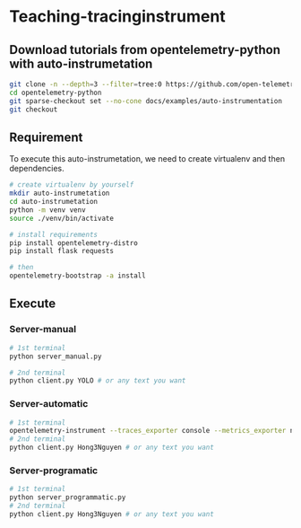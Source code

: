 # Teaching-tracinginstrument


## Download tutorials from opentelemetry-python with auto-instrumetation

```bash
git clone -n --depth=3 --filter=tree:0 https://github.com/open-telemetry/opentelemetry-python
cd opentelemetry-python
git sparse-checkout set --no-cone docs/examples/auto-instrumentation
git checkout
```

## Requirement

To execute this auto-instrumetation, we need to create virtualenv and then dependencies.
```bash
# create virtualenv by yourself
mkdir auto-instrumetation
cd auto-instrumetation
python -m venv venv
source ./venv/bin/activate

# install requirements
pip install opentelemetry-distro
pip install flask requests

# then 
opentelemetry-bootstrap -a install
```

## Execute

### Server-manual

```bash
# 1st terminal
python server_manual.py

# 2nd terminal
python client.py YOLO # or any text you want 
```

### Server-automatic

```bash
# 1st terminal
opentelemetry-instrument --traces_exporter console --metrics_exporter none python server_automatic.py
# 2nd terminal
python client.py Hong3Nguyen # or any text you want 
```

### Server-programatic 

```bash
# 1st terminal
python server_programmatic.py
# 2nd terminal
python client.py Hong3Nguyen # or any text you want
```
